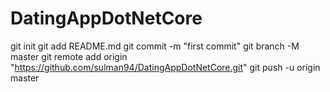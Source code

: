 # DatingAppDotNetCore

git init
git add README.md
git commit -m "first commit"
git branch -M master
git remote add origin "https://github.com/sulman94/DatingAppDotNetCore.git"
git push -u origin master
